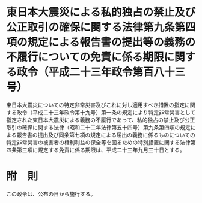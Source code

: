 # 東日本大震災による私的独占の禁止及び公正取引の確保に関する法律第九条第四項の規定による報告書の提出等の義務の不履行についての免責に係る期限に関する政令（平成二十三年政令第百八十三号）
東日本大震災についての特定非常災害及びこれに対し適用すべき措置の指定に関する政令（平成二十三年政令第十九号）第一条の規定により特定非常災害として指定された東日本大震災による義務の不履行であって、私的独占の禁止及び公正取引の確保に関する法律（昭和二十二年法律第五十四号）第九条第四項の規定による報告書の提出及び同条第七項の規定による届出の義務に係るものについての特定非常災害の被害者の権利利益の保全等を図るための特別措置に関する法律第四条第三項に規定する免責に係る期限は、平成二十三年九月三十日とする。
# 附　則
この政令は、公布の日から施行する。
